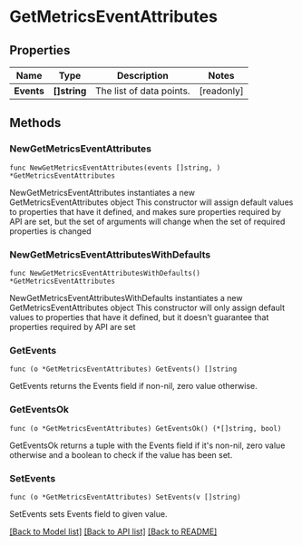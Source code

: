 # GetMetricsEventAttributes

## Properties

Name | Type | Description | Notes
------------ | ------------- | ------------- | -------------
**Events** | **[]string** | The list of data points. | [readonly] 

## Methods

### NewGetMetricsEventAttributes

`func NewGetMetricsEventAttributes(events []string, ) *GetMetricsEventAttributes`

NewGetMetricsEventAttributes instantiates a new GetMetricsEventAttributes object
This constructor will assign default values to properties that have it defined,
and makes sure properties required by API are set, but the set of arguments
will change when the set of required properties is changed

### NewGetMetricsEventAttributesWithDefaults

`func NewGetMetricsEventAttributesWithDefaults() *GetMetricsEventAttributes`

NewGetMetricsEventAttributesWithDefaults instantiates a new GetMetricsEventAttributes object
This constructor will only assign default values to properties that have it defined,
but it doesn't guarantee that properties required by API are set

### GetEvents

`func (o *GetMetricsEventAttributes) GetEvents() []string`

GetEvents returns the Events field if non-nil, zero value otherwise.

### GetEventsOk

`func (o *GetMetricsEventAttributes) GetEventsOk() (*[]string, bool)`

GetEventsOk returns a tuple with the Events field if it's non-nil, zero value otherwise
and a boolean to check if the value has been set.

### SetEvents

`func (o *GetMetricsEventAttributes) SetEvents(v []string)`

SetEvents sets Events field to given value.



[[Back to Model list]](../README.md#documentation-for-models) [[Back to API list]](../README.md#documentation-for-api-endpoints) [[Back to README]](../README.md)


